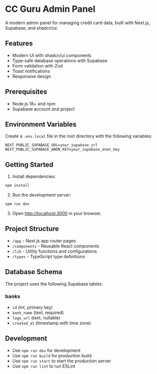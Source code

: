 # CC Guru Admin Panel

A modern admin panel for managing credit card data, built with Next.js, Supabase, and shadcn/ui.

## Features

- Modern UI with shadcn/ui components
- Type-safe database operations with Supabase
- Form validation with Zod
- Toast notifications
- Responsive design

## Prerequisites

- Node.js 18+ and npm
- Supabase account and project

## Environment Variables

Create a `.env.local` file in the root directory with the following variables:

```env
NEXT_PUBLIC_SUPABASE_URL=your_supabase_url
NEXT_PUBLIC_SUPABASE_ANON_KEY=your_supabase_anon_key
```

## Getting Started

1. Install dependencies:

```bash
npm install
```

2. Run the development server:

```bash
npm run dev
```

3. Open [http://localhost:3000](http://localhost:3000) in your browser.

## Project Structure

- `/app` - Next.js app router pages
- `/components` - Reusable React components
- `/lib` - Utility functions and configurations
- `/types` - TypeScript type definitions

## Database Schema

The project uses the following Supabase tables:

### banks

- `id` (int, primary key)
- `bank_name` (text, required)
- `logo_url` (text, nullable)
- `created_at` (timestamp with time zone)

## Development

- Use `npm run dev` for development
- Use `npm run build` for production build
- Use `npm run start` to start the production server
- Use `npm run lint` to run ESLint
